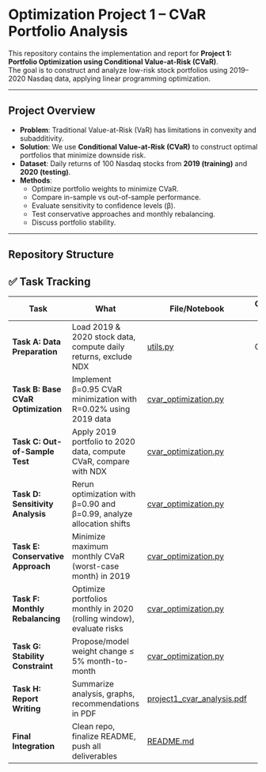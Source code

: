 # Optimization Project 1 – CVaR Portfolio Analysis

This repository contains the implementation and report for **Project 1: Portfolio Optimization using Conditional Value-at-Risk (CVaR)**.  
The goal is to construct and analyze low-risk stock portfolios using 2019–2020 Nasdaq data, applying linear programming optimization.

---

## Project Overview
- **Problem**: Traditional Value-at-Risk (VaR) has limitations in convexity and subadditivity.  
- **Solution**: We use **Conditional Value-at-Risk (CVaR)** to construct optimal portfolios that minimize downside risk.  
- **Dataset**: Daily returns of 100 Nasdaq stocks from **2019 (training)** and **2020 (testing)**.  
- **Methods**:
  - Optimize portfolio weights to minimize CVaR.  
  - Compare in-sample vs out-of-sample performance.  
  - Evaluate sensitivity to confidence levels (β).  
  - Test conservative approaches and monthly rebalancing.  
  - Discuss portfolio stability.  

---

## Repository Structure

## ✅ Task Tracking

| Task                                | What                                                                 | File/Notebook                                                                                                 | Completed by | Date | Validated by | Notes / PR |
| ----------------------------------- | -------------------------------------------------------------------- | ------------------------------------------------------------------------------------------------------------- | ------------ | ---- | ------------ | ---------- |
| **Task A: Data Preparation**        | Load 2019 & 2020 stock data, compute daily returns, exclude NDX      | <a href="src/utils.py" target="_blank">utils.py</a>                                                           | Grace        |      |              |            |
| **Task B: Base CVaR Optimization**  | Implement β=0.95 CVaR minimization with R=0.02% using 2019 data      | <a href="src/cvar_optimization.py" target="_blank">cvar_optimization.py</a>                                   |              |      |              |            |
| **Task C: Out-of-Sample Test**      | Apply 2019 portfolio to 2020 data, compute CVaR, compare with NDX    | <a href="src/cvar_optimization.py" target="_blank">cvar_optimization.py</a>                                   |              |      |              |            |
| **Task D: Sensitivity Analysis**    | Rerun optimization with β=0.90 and β=0.99, analyze allocation shifts | <a href="src/cvar_optimization.py" target="_blank">cvar_optimization.py</a>                                   |              |      |              |            |
| **Task E: Conservative Approach**   | Minimize maximum monthly CVaR (worst-case month) in 2019             | <a href="src/cvar_optimization.py" target="_blank">cvar_optimization.py</a>                                   |              |      |              |            |
| **Task F: Monthly Rebalancing**     | Optimize portfolios monthly in 2020 (rolling window), evaluate risks | <a href="src/cvar_optimization.py" target="_blank">cvar_optimization.py</a>                                   |              |      |              |            |
| **Task G: Stability Constraint**    | Propose/model weight change ≤ 5% month-to-month                      | <a href="src/cvar_optimization.py" target="_blank">cvar_optimization.py</a>                                   |              |      |              |            |
| **Task H: Report Writing**          | Summarize analysis, graphs, recommendations in PDF                   | <a href="reports/project1_cvar_analysis.pdf" target="_blank">project1_cvar_analysis.pdf</a>                   |              |      |              |            |
| **Final Integration**               | Clean repo, finalize README, push all deliverables                   | <a href="README.md" target="_blank">README.md</a>                                                             |              |      |              |            |
